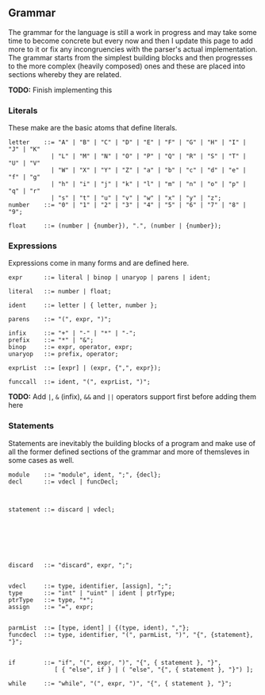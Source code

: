 ## Grammar

The grammar for the language is still a work in progress and may take
some time to become concrete but every now and then I update this page
to add more to it or fix any incongruencies with the parser's actual
implementation. The grammar starts from the simplest building blocks and
then progresses to the more complex (heavily composed) ones and these
are placed into sections whereby they are related.

**TODO:** Finish implementing this

### Literals

These make are the basic atoms that define literals.

    letter    ::= "A" | "B" | "C" | "D" | "E" | "F" | "G" | "H" | "I" | "J" | "K"
                | "L" | "M" | "N" | "O" | "P" | "Q" | "R" | "S" | "T" | "U" | "V"
                | "W" | "X" | "Y" | "Z" | "a" | "b" | "c" | "d" | "e" | "f" | "g"
                | "h" | "i" | "j" | "k" | "l" | "m" | "n" | "o" | "p" | "q" | "r"
                | "s" | "t" | "u" | "v" | "w" | "x" | "y" | "z";
    number    ::= "0" | "1" | "2" | "3" | "4" | "5" | "6" | "7" | "8" | "9";

    float     ::= (number | {number}), ".", (number | {number});

### Expressions

Expressions come in many forms and are defined here.

    expr      ::= literal | binop | unaryop | parens | ident;

    literal   ::= number | float;

    ident     ::= letter | { letter, number };

    parens    ::= "(", expr, ")";

    infix     ::= "+" | "-" | "*" | "-";
    prefix    ::= "*" | "&";
    binop     ::= expr, operator, expr;
    unaryop   ::= prefix, operator;

    exprList  ::= [expr] | (expr, {",", expr});

    funccall  ::= ident, "(", exprList, ")";

**TODO:** Add `|`, `&` (infix), `&&` and `||` operators support first
before adding them here

### Statements

Statements are inevitably the building blocks of a program and make use
of all the former defined sections of the grammar and more of themsleves
in some cases as well.

    module    ::= "module", ident, ";", {decl};
    decl      ::= vdecl | funcDecl;



    statement ::= discard | vdecl;







    discard   ::= "discard", expr, ";";


    vdecl     ::= type, identifier, [assign], ";";
    type      ::= "int" | "uint" | ident | ptrType;
    ptrType   ::= type, "*";
    assign    ::= "=", expr;


    parmList  ::= [type, ident] | {(type, ident), ","};
    funcdecl  ::= type, identifier, "(", parmList, ")", "{", {statement}, "}";


    if        ::= "if", "(", expr, ")", "{", { statement }, "}",
                 [ { "else", if } | ( "else", "{", { statement }, "}") ];

    while     ::= "while", "(", expr, ")", "{", { statement }, "}";
